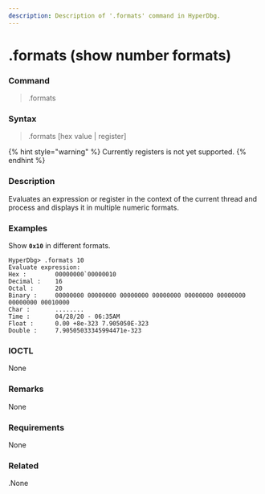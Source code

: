 ```yaml
---
description: Description of '.formats' command in HyperDbg.
---
```


# .formats \(show number formats\)

### Command

> .formats

### Syntax

> .formats \[hex value \| register\]

{% hint style="warning" %}
Currently registers is not yet supported.
{% endhint %}

### Description

Evaluates an expression or register in the context of the current thread and process and displays it in multiple numeric formats.

### Examples

Show **`0x10`** in different formats.

```text
HyperDbg> .formats 10
Evaluate expression:
Hex :        00000000`00000010
Decimal :    16
Octal :      20
Binary :     00000000 00000000 00000000 00000000 00000000 00000000 00000000 00010000
Char :       ........
Time :       04/28/20 - 06:35AM
Float :      0.00 +8e-323 7.905050E-323
Double :     7.90505033345994471e-323
```

### IOCTL

None

### **Remarks**

None

### Requirements

None

### Related

.None

